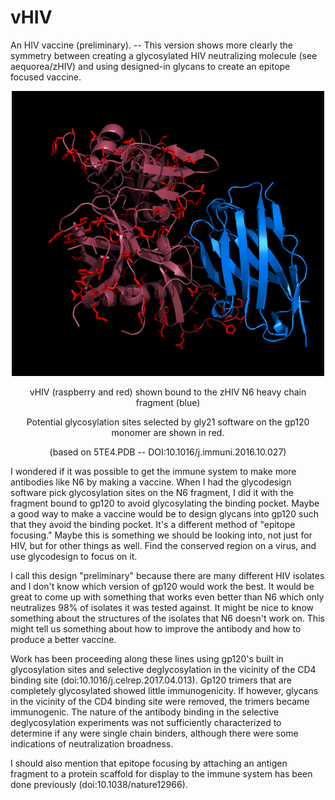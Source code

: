# vHIV
An HIV vaccine (preliminary). -- This version shows more clearly the symmetry between creating a glycosylated HIV neutralizing molecule (see aequorea/zHIV) and using designed-in glycans to create an epitope focused vaccine.
<p align="center">
  <img src="vHIV2.png" width="500"/>
</p>
<p align="center">
  vHIV (raspberry and red) shown bound to the zHIV N6 heavy chain fragment (blue)
</p>
<p align="center">
  Potential glycosylation sites selected by gly21 software on the gp120 monomer are shown in red.
</p>
<p align="center">
  (based on 5TE4.PDB -- DOI:10.1016/j.immuni.2016.10.027)
</p>
<p>
I wondered if it was possible to get the immune system to make more antibodies like N6 by making a vaccine. When I had the glycodesign software pick glycosylation sites on the N6 fragment, I did it with the fragment bound to gp120 to avoid glycosylating the binding pocket. Maybe a good way to make a vaccine would be to design glycans into gp120 such that they avoid the binding pocket. It's a different method of "epitope focusing." Maybe this is something we should be looking into, not just for HIV, but for other things as well. Find the conserved region on a virus, and use glycodesign to focus on it.
</p>
<p>
I call this design "preliminary" because there are many different HIV isolates and I don't know which version of gp120 would work the best. It would be great to come up with something that works even better than N6 which only neutralizes 98% of isolates it was tested against. It might be nice to know something about the structures of the isolates that N6 doesn't work on. This might tell us something about how to improve the antibody and how to produce a better vaccine.
</p>
<p>
Work has been proceeding along these lines using gp120's built in glycosylation sites and selective deglycosylation in the vicinity of the CD4 binding site (doi:10.1016/j.celrep.2017.04.013). Gp120 trimers that are completely glycosylated showed little immunogenicity. If however, glycans in the vicinity of the CD4 binding site were removed, the trimers became immunogenic. The nature of the antibody binding in the selective deglycosylation experiments was not sufficiently characterized to determine if any were single chain binders, although there were some indications of neutralization broadness.
</p>
<p>
I should also mention that epitope focusing by attaching an antigen fragment to a protein scaffold for display to the immune system has been done previously (doi:10.1038/nature12966).
</p>

